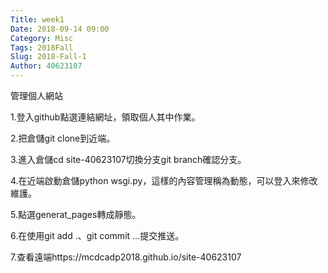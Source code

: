 ```yaml
---
Title: week1
Date: 2018-09-14 09:00
Category: Misc
Tags: 2018Fall
Slug: 2018-Fall-1
Author: 40623107
---
```

管理個人網站
<!-- PELICAN_END_SUMMARY -->
1.登入github點選連結網址，領取個人其中作業。

2.把倉儲git clone到近端。

3.進入倉儲cd site-40623107切換分支git branch確認分支。

4.在近端啟動倉儲python wsgi.py，這樣的內容管理稱為動態，可以登入來修改維護。

5.點選generat_pages轉成靜態。

6.在使用git add .、git commit ...提交推送。

7.查看遠端https://mcdcadp2018.github.io/site-40623107
